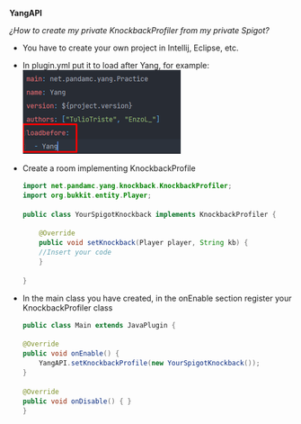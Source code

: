 **YangAPI**

_¿How to create my private KnockbackProfiler from my private Spigot?_

- You have to create your own project in Intellij, Eclipse, etc.


- In plugin.yml put it to load after Yang, for example: 
![img_1.png](img_1.png)
  

- Create a room implementing KnockbackProfile
  ```Java
  import net.pandamc.yang.knockback.KnockbackProfiler;
  import org.bukkit.entity.Player;
  
  public class YourSpigotKnockback implements KnockbackProfiler {
  
      @Override
      public void setKnockback(Player player, String kb) {
      //Insert your code
      }
  
  }
  ```
  

- In the main class you have created, in the onEnable section register your KnockbackProfiler class 
    ```Java
    public class Main extends JavaPlugin {

    @Override
    public void onEnable() {
        YangAPI.setKnockbackProfile(new YourSpigotKnockback());
    }

    @Override
    public void onDisable() { }
  }
```